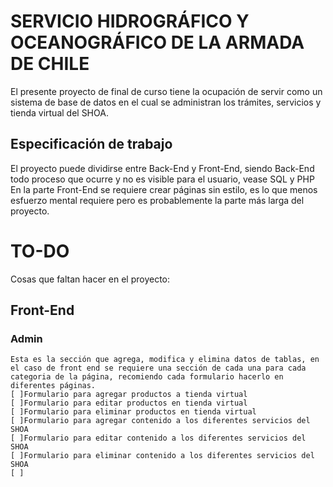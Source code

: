 # SERVICIO HIDROGRÁFICO Y OCEANOGRÁFICO DE LA ARMADA DE CHILE

El presente proyecto de final de curso tiene la ocupación de servir como un sistema de base de datos en el cual se administran 
los trámites, servicios y tienda virtual del SHOA.

## Especificación de trabajo

El proyecto puede dividirse entre Back-End y Front-End, siendo Back-End todo proceso que ocurre y no es visible para el usuario, vease SQL y PHP
En la parte Front-End se requiere crear páginas sin estilo, es lo que menos esfuerzo mental requiere pero es probablemente la parte más larga del
proyecto.

# TO-DO
Cosas que faltan hacer en el proyecto:

## Front-End

### Admin
    Esta es la sección que agrega, modifica y elimina datos de tablas, en el caso de front end se requiere una sección de cada una para cada categoria de la página, recomiendo cada formulario hacerlo en diferentes páginas.
    [ ]Formulario para agregar productos a tienda virtual
    [ ]Formulario para editar productos en tienda virtual
    [ ]Formulario para eliminar productos en tienda virtual
    [ ]Formulario para agregar contenido a los diferentes servicios del SHOA
    [ ]Formulario para editar contenido a los diferentes servicios del SHOA
    [ ]Formulario para eliminar contenido a los diferentes servicios del SHOA
    [ ]